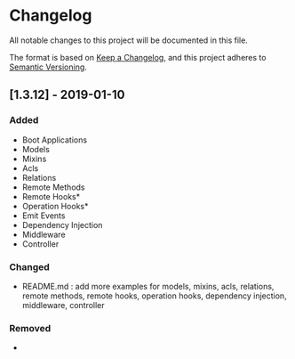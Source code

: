 # Changelog
All notable changes to this project will be documented in this file.

The format is based on [Keep a Changelog](https://keepachangelog.com/en/1.0.0/),
and this project adheres to [Semantic Versioning](https://semver.org/spec/v2.0.0.html).

## [1.3.12] - 2019-01-10
### Added
- Boot Applications
- Models
- Mixins
- Acls
- Relations
- Remote Methods
- Remote Hooks*
- Operation Hooks*
- Emit Events
- Dependency Injection
- Middleware
- Controller

### Changed
- README.md : add more examples for models, mixins, acls, relations, remote methods, remote hooks, operation hooks, dependency injection, middleware, controller

### Removed
- 